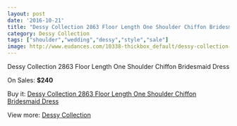 ```yaml
---
layout: post
date: '2016-10-21'
title: "Dessy Collection 2863 Floor Length One Shoulder Chiffon Bridesmaid Dress"
category: Dessy Collection
tags: ["shoulder","wedding","dessy","style","sale"]
image: http://www.eudances.com/10338-thickbox_default/dessy-collection-2863-floor-length-one-shoulder-chiffon-bridesmaid-dress.jpg
---
```

Dessy Collection 2863 Floor Length One Shoulder Chiffon Bridesmaid Dress

On Sales: **$240**
<a href="https://www.eudances.com/en/dessy-collection/3371-dessy-collection-2863-floor-length-one-shoulder-chiffon-bridesmaid-dress.html"><amp-img layout="responsive" width="600" height="600" src="//www.eudances.com/10338-thickbox_default/dessy-collection-2863-floor-length-one-shoulder-chiffon-bridesmaid-dress.jpg" alt="Dessy Collection 2863 Floor Length One Shoulder Chiffon Bridesmaid Dress 0" /></a>
<a href="https://www.eudances.com/en/dessy-collection/3371-dessy-collection-2863-floor-length-one-shoulder-chiffon-bridesmaid-dress.html"><amp-img layout="responsive" width="600" height="600" src="//www.eudances.com/10339-thickbox_default/dessy-collection-2863-floor-length-one-shoulder-chiffon-bridesmaid-dress.jpg" alt="Dessy Collection 2863 Floor Length One Shoulder Chiffon Bridesmaid Dress 1" /></a>

Buy it: [Dessy Collection 2863 Floor Length One Shoulder Chiffon Bridesmaid Dress](https://www.eudances.com/en/dessy-collection/3371-dessy-collection-2863-floor-length-one-shoulder-chiffon-bridesmaid-dress.html "Dessy Collection 2863 Floor Length One Shoulder Chiffon Bridesmaid Dress")

View more: [Dessy Collection](https://www.eudances.com/en/60-Dessy-Collection "Dessy Collection")